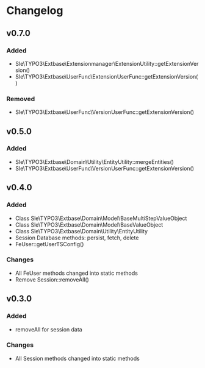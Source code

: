 # Changelog

## v0.7.0
### Added
- Sle\TYPO3\Extbase\Extensionmanager\ExtensionUtility::getExtensionVersion()
- Sle\TYPO3\Extbase\UserFunc\ExtensionUserFunc::getExtensionVersion()

### Removed
- Sle\TYPO3\Extbase\UserFunc\VersionUserFunc::getExtensionVersion()

## v0.5.0
### Added
- Sle\TYPO3\Extbase\Domain\Utility\EntityUtility::mergeEntities()
- Sle\TYPO3\Extbase\UserFunc\VersionUserFunc::getExtensionVersion()

## v0.4.0
### Added
- Class Sle\TYPO3\Extbase\Domain\Model\BaseMultiStepValueObject
- Class Sle\TYPO3\Extbase\Domain\Model\BaseValueObject
- Class Sle\TYPO3\Extbase\Domain\Utility\EntityUtility
- Session Database methods: persist, fetch, delete
- FeUser::getUserTSConfig()

### Changes
- All FeUser methods changed into static methods
- Remove Session::removeAll()

## v0.3.0
### Added
- removeAll for session data

### Changes
- All Session methods changed into static methods
